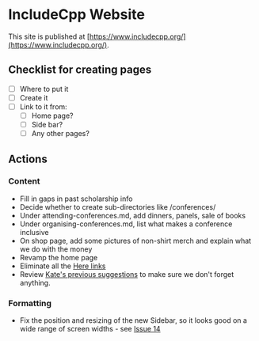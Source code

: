 # IncludeCpp Website

This site is published at [https://www.includecpp.org/](https://www.includecpp.org/).

## Checklist for creating pages

* [ ] Where to put it
* [ ] Create it
* [ ] Link to it from:
    * [ ] Home page?
    * [ ] Side bar?
    * [ ] Any other pages?

## Actions

### Content

* Fill in gaps in past scholarship info
* Decide whether to create sub-directories like /conferences/
* Under attending-conferences.md, add dinners, panels, sale of books
* Under organising-conferences.md, list what makes a conference inclusive
* On shop page, add some pictures of non-shirt merch and explain what we do with the money
* Revamp the home page
* Eliminate all the [Here links](http://stephanieleary.com/2015/05/why-click-here-is-a-terrible-link-and-what-to-write-instead/)
* Review [Kate's previous suggestions](https://github.com/include-cpp/include-cpp.github.io/issues/10) to make sure we don't forget anything.
  
### Formatting

* Fix the position and resizing of the new Sidebar, so it looks good on a wide range of screen widths - see [Issue 14](https://github.com/include-cpp/include-cpp.github.io/issues/14)
